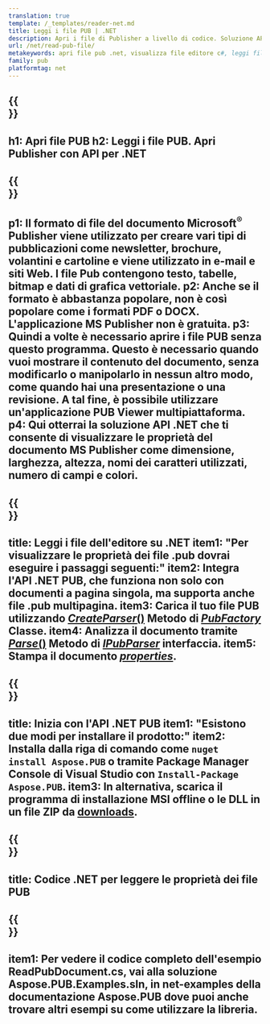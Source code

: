 ```yaml
---
translation: true
template: /_templates/reader-net.md
title: Leggi i file PUB | .NET
description: Apri i file di Publisher a livello di codice. Soluzione API C# .NET in locale per leggere le proprietà PUB. Usalo per integrarti nel tuo progetto.
url: /net/read-pub-file/
metakeywords: apri file pub .net, visualizza file editore c#, leggi file editore, visualizzatore editore per c#, lettore formato pub, apri file pub
family: pub
platformtag: net
---
```


{{<section banner>}}
---
h1: Apri file PUB
h2: Leggi i file PUB. Apri Publisher con API per .NET
---

{{<section overview>}}
---
p1: Il formato di file del documento Microsoft<sup>®</sup> Publisher viene utilizzato per creare vari tipi di pubblicazioni come newsletter, brochure, volantini e cartoline e viene utilizzato in e-mail e siti Web. I file Pub contengono testo, tabelle, bitmap e dati di grafica vettoriale.
p2: Anche se il formato è abbastanza popolare, non è così popolare come i formati PDF o DOCX. L'applicazione MS Publisher non è gratuita.
p3: Quindi a volte è necessario aprire i file PUB senza questo programma. Questo è necessario quando vuoi mostrare il contenuto del documento, senza modificarlo o manipolarlo in nessun altro modo, come quando hai una presentazione o una revisione. A tal fine, è possibile utilizzare un'applicazione PUB Viewer multipiattaforma.
p4: Qui otterrai la soluzione API .NET che ti consente di visualizzare le proprietà del documento MS Publisher come dimensione, larghezza, altezza, nomi dei caratteri utilizzati, numero di campi e colori.
---

{{<section feature1>}}
---
title: Leggi i file dell'editore su .NET
item1: "Per visualizzare le proprietà dei file .pub dovrai eseguire i passaggi seguenti:"
item2: Integra l'API .NET PUB, che funziona non solo con documenti a pagina singola, ma supporta anche file .pub multipagina.
item3: Carica il tuo file PUB utilizzando [*CreateParser*()](https://reference.aspose.com/pub/net/aspose.pub/pubfactory/createparser/) Metodo di [*PubFactory*](https://reference.aspose.com/pub/net/aspose.pub/pubfactory/) Classe.
item4: Analizza il documento tramite [*Parse*()](https://reference.aspose.com/pub/net/aspose.pub/ipubparser/parse/) Metodo di [*IPubParser*](https://reference.aspose.com/pub/net/aspose.pub/ipubparser/) interfaccia.
item5: Stampa il documento [*properties*](https://reference.aspose.com/pub/net/aspose.pub/document/#properties).
---

{{<section feature2>}}
---
title: Inizia con l'API .NET PUB
item1: "Esistono due modi per installare il prodotto:"
item2: Installa dalla riga di comando come ```nuget install Aspose.PUB``` o tramite Package Manager Console di Visual Studio con ```Install-Package Aspose.PUB```.
item3: In alternativa, scarica il programma di installazione MSI offline o le DLL in un file ZIP da [downloads](https://releases.aspose.com/pub/net/).
---

{{<section codeexample>}}
---
title: Codice .NET per leggere le proprietà dei file PUB
---

{{<section summary>}}
---
item1: Per vedere il codice completo dell'esempio ReadPubDocument.cs, vai alla soluzione Aspose.PUB.Examples.sln, in net-examples della documentazione Aspose.PUB dove puoi anche trovare altri esempi su come utilizzare la libreria.
---